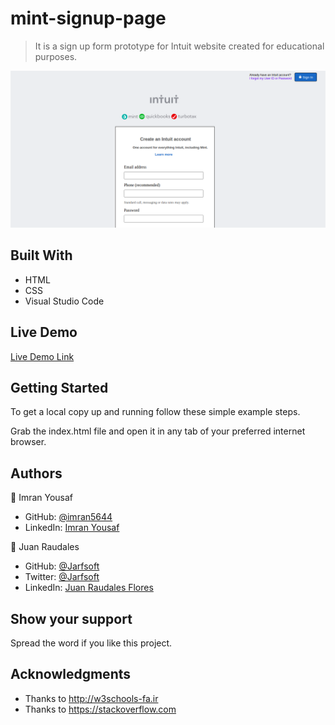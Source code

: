# mint-signup-page

> It is a sign up form prototype for Intuit website created for educational purposes.

![screenshot](./images/screenshot.png)


## Built With

- HTML
- CSS
- Visual Studio Code

## Live Demo

[Live Demo Link](http://rawcdn.githack.com/Jarfsoft/mint-signup-page/4178c5a46760e544d1eb9b10b267e3a36a19c0ec/index.html)

## Getting Started

To get a local copy up and running follow these simple example steps.

Grab the index.html file and open it in any tab of your preferred internet browser.



## Authors

👤 Imran Yousaf

- GitHub: [@imran5644](https://github.com/imran5644)
- LinkedIn: [Imran Yousaf](https://www.linkedin.com/in/imran-yousaf-8777297b/)

👤 Juan Raudales

- GitHub: [@Jarfsoft](https://github.com/Jarfsoft)
- Twitter: [@Jarfsoft](https://twitter.com/Jarfsoft)
- LinkedIn: [Juan Raudales Flores](https://www.linkedin.com/in/juan-raudales-flores-7b0a3b113/)


## Show your support

Spread the word if you like this project.

## Acknowledgments

- Thanks to http://w3schools-fa.ir
- Thanks to https://stackoverflow.com
